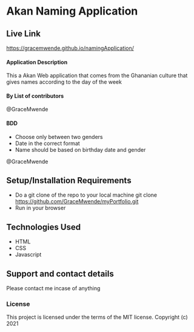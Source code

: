 # Akan Naming Application

## Live Link

https://gracemwende.github.io/namingApplication/

#### Application Description

This a Akan Web application that comes from the Ghananian culture that gives names according to the day of the week

#### By **List of contributors**

@GraceMwende

#### BDD

- Choose only between two genders
- Date in the correct format
- Name should be based on birthday date and gender

@GraceMwende

## Setup/Installation Requirements

- Do a git clone of the repo to your local machine
  git clone https://github.com/GraceMwende/myPortfolio.git
- Run in your browser

## Technologies Used

- HTML
- CSS
- Javascript

## Support and contact details

Please contact me incase of anything

### License

This project is licensed under the terms of the MIT license.
Copyright (c) 2021
